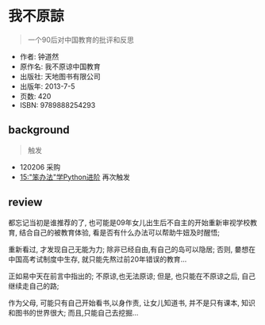 # 我不原諒
> 一个90后对中国教育的批评和反思

- 作者: 钟道然
- 原作名: 我不原谅中国教育
- 出版社: 天地图书有限公司
- 出版年: 2013-7-5
- 页数: 420
- ISBN: 9789888254293

## background
> 触发

- 120206 采购
- [15:"笨办法"学Python进阶](/bb/230330_lmpythw.md) 再次触发


## review

都忘记当初是谁推荐的了,
也可能是09年女儿出生后不自主的开始重新审视学校教育,
结合自己的被教育体验,
看是否有什么办法可以帮助牛妞及时醒悟;

重新看过, 才发现自己无能为力;
除非已经自由,有自己的岛可以隐居;
否则, 嘦想在中国高考试制度中生存, 就只能先熬过前20年错误的教育...

正如易中天在前言中指出的;
不原谅,也无法原谅;
但是, 也只能在不原谅之后, 
自己继续走自己的路;

作为父母, 可能只有自己开始看书,以身作责,
让女儿知道书, 并不是只有课本, 知识和图书的世界很大;
而且,只能自己去挖掘...


